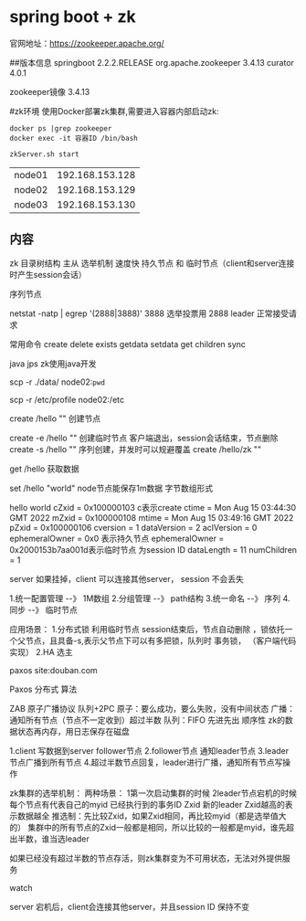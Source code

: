 # spring boot + zk

官网地址：https://zookeeper.apache.org/

##版本信息
springboot 2.2.2.RELEASE
org.apache.zookeeper 3.4.13
curator   4.0.1

zookeeper镜像  3.4.13


#zk环境
使用Docker部署zk集群,需要进入容器内部启动zk:
```shell
docker ps |grep zookeeper
docker exec -it 容器ID /bin/bash

zkServer.sh start
```
<table>
<tr>
<td>
node01
</td>
<td>
192.168.153.128
</td>
</tr>

<tr>
<td>
node02
</td>
<td>
192.168.153.129
</td>
</tr>

<tr>
<td>
node03
</td>
<td>
192.168.153.130
</td>
</tr>

</table>

## 内容

<p>
zk
目录树结构
主从  
选举机制
速度快
持久节点 和 临时节点（client和server连接时产生session会话）

序列节点

netstat -natp | egrep '(2888|3888)'
3888  选举投票用
2888  leader 正常接受请求

常用命令
create
delete
exists
getdata
setdata
get children
sync

java  jps
zk使用java开发

scp -r ./data/  node02:`pwd`

scp -r /etc/profile  node02:/etc

create /hello  ""  创建节点

create -e /hello  ""  创建临时节点 客户端退出，session会话结束，节点删除
create -s /hello  ""  序列创建，并发时可以规避覆盖
create /hello/zk  ""

get /hello  获取数据

set /hello "world"    node节点能保存1m数据   字节数组形式

hello world
cZxid = 0x100000103    c表示create
ctime = Mon Aug 15 03:44:30 GMT 2022
mZxid = 0x100000108
mtime = Mon Aug 15 03:49:16 GMT 2022
pZxid = 0x100000106
cversion = 1
dataVersion = 2
aclVersion = 0
ephemeralOwner = 0x0    表示持久节点    ephemeralOwner = 0x2000153b7aa001d表示临时节点 为session ID
dataLength = 11
numChildren = 1


server 如果挂掉，client 可以连接其他server， session 不会丢失

1.统一配置管理  --》   1M数组
2.分组管理     --》   path结构
3.统一命名     --》    序列
4.同步         --》    临时节点


应用场景：
1.分布式锁  利用临时节点  session结束后，节点自动删除 ，锁依托一个父节点，且具备-s,表示父节点下可以有多把锁，队列时 事务锁， （客户端代码实现）
2.HA 选主


paxos site:douban.com

Paxos 分布式 算法

ZAB  原子广播协议  队列+2PC
原子：要么成功，要么失败，没有中间状态
广播：通知所有节点（节点不一定收到）超过半数
队列：FIFO 先进先出 顺序性
zk的数据状态再内存，用日志保存在磁盘

1.client 写数据到server follower节点
2.follower节点 通知leader节点
3.leader 节点广播到所有节点
4.超过半数节点回复，leader进行广播，通知所有节点写操作


zk集群的选举机制：  两种场景： 1第一次启动集群的时候  2leader节点宕机的时候
每个节点有代表自己的myid 已经执行到的事务ID  Zxid
新的leader Zxid越高的表示数据越全
推选制：先比较Zxid，如果Zxid相同，再比较myid（都是选举值大的）
集群中的所有节点的Zxid一般都是相同，所以比较的一般都是myid，谁先超出半数，谁当选leader

如果已经没有超过半数的节点存活，则zk集群变为不可用状态，无法对外提供服务

watch


server 宕机后，client会连接其他server，并且session ID 保持不变








</p>
